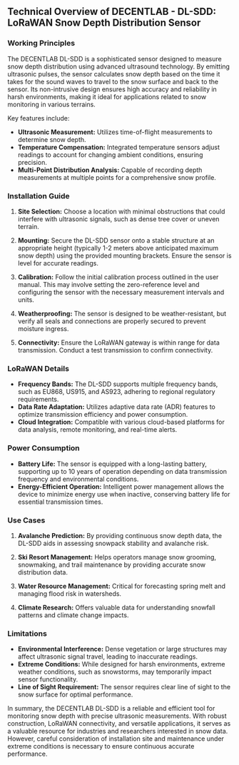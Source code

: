 ## Technical Overview of DECENTLAB - DL-SDD: LoRaWAN Snow Depth Distribution Sensor

### Working Principles

The DECENTLAB DL-SDD is a sophisticated sensor designed to measure snow depth distribution using advanced ultrasound technology. By emitting ultrasonic pulses, the sensor calculates snow depth based on the time it takes for the sound waves to travel to the snow surface and back to the sensor. Its non-intrusive design ensures high accuracy and reliability in harsh environments, making it ideal for applications related to snow monitoring in various terrains.

Key features include:
- **Ultrasonic Measurement:** Utilizes time-of-flight measurements to determine snow depth.
- **Temperature Compensation:** Integrated temperature sensors adjust readings to account for changing ambient conditions, ensuring precision.
- **Multi-Point Distribution Analysis:** Capable of recording depth measurements at multiple points for a comprehensive snow profile.

### Installation Guide

1. **Site Selection:** Choose a location with minimal obstructions that could interfere with ultrasonic signals, such as dense tree cover or uneven terrain.

2. **Mounting:** Secure the DL-SDD sensor onto a stable structure at an appropriate height (typically 1-2 meters above anticipated maximum snow depth) using the provided mounting brackets. Ensure the sensor is level for accurate readings.
   
3. **Calibration:** Follow the initial calibration process outlined in the user manual. This may involve setting the zero-reference level and configuring the sensor with the necessary measurement intervals and units.

4. **Weatherproofing:** The sensor is designed to be weather-resistant, but verify all seals and connections are properly secured to prevent moisture ingress.

5. **Connectivity:** Ensure the LoRaWAN gateway is within range for data transmission. Conduct a test transmission to confirm connectivity.

### LoRaWAN Details

- **Frequency Bands:** The DL-SDD supports multiple frequency bands, such as EU868, US915, and AS923, adhering to regional regulatory requirements.
- **Data Rate Adaptation:** Utilizes adaptive data rate (ADR) features to optimize transmission efficiency and power consumption.
- **Cloud Integration:** Compatible with various cloud-based platforms for data analysis, remote monitoring, and real-time alerts.

### Power Consumption

- **Battery Life:** The sensor is equipped with a long-lasting battery, supporting up to 10 years of operation depending on data transmission frequency and environmental conditions.
- **Energy-Efficient Operation:** Intelligent power management allows the device to minimize energy use when inactive, conserving battery life for essential transmission times.

### Use Cases

1. **Avalanche Prediction:** By providing continuous snow depth data, the DL-SDD aids in assessing snowpack stability and avalanche risk.
   
2. **Ski Resort Management:** Helps operators manage snow grooming, snowmaking, and trail maintenance by providing accurate snow distribution data.

3. **Water Resource Management:** Critical for forecasting spring melt and managing flood risk in watersheds.

4. **Climate Research:** Offers valuable data for understanding snowfall patterns and climate change impacts.

### Limitations

- **Environmental Interference:** Dense vegetation or large structures may affect ultrasonic signal travel, leading to inaccurate readings.
- **Extreme Conditions:** While designed for harsh environments, extreme weather conditions, such as snowstorms, may temporarily impact sensor functionality.
- **Line of Sight Requirement:** The sensor requires clear line of sight to the snow surface for optimal performance.

In summary, the DECENTLAB DL-SDD is a reliable and efficient tool for monitoring snow depth with precise ultrasonic measurements. With robust construction, LoRaWAN connectivity, and versatile applications, it serves as a valuable resource for industries and researchers interested in snow data. However, careful consideration of installation site and maintenance under extreme conditions is necessary to ensure continuous accurate performance.